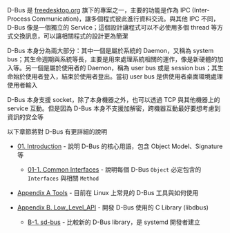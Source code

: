 D-Bus 是 [freedesktop.org](https://www.freedesktop.org/) 旗下的專案之一，主要的功能是作為 IPC (Inter-Process Communication)，讓多個程式彼此進行資料交流。與其他 IPC 不同，D-Bus 像是一個獨立的 Service；這個設計讓程式可以不必使用多個 thread 等方式交換訊息，可以讓相關程式的設計更為簡潔

D-Bus 本身分為兩大部分：其中一個是屬於系統的 Daemon，又稱為 system bus；其生命週期與系統等長，主要是用來處理系統相關的運作，像是新硬體的加入等。另一個是屬於使用者的 Daemon，稱為 user bus 或是 session bus；其生命始於使用者登入，結束於使用者登出。當初 user bus 是供使用者桌面環境處理使用者輸入

D-Bus 本身支援 socket，除了本身機器之外，也可以透過 TCP 與其他機器上的 service 互動。但是因為 D-Bus 本身不支援加解密，跨機器互動最好要想考慮到資訊的安全等

以下章節將對 D-Bus 有更詳細的說明

- [01. Introduction](docs/computer/IPC/D-Bus/Introduction.md) - 說明 D-Bus 的核心用語，包含 Object Model、Signature 等
    - [01-1. Common Interfaces](Common_Interfaces.md) - 說明每個 D-Bus `Object` 必定包含的 `Interfaces` 與相關 `Method`

- [Appendix A Tools](Tools.md) - 目前在 Linux 上常見的 D-Bus 工具與如何使用
- [Appendix B. Low_Level_API](Low_Level_API.md) - 開發 D-Bus 使用的 C Library (libdbus)
    - [B-1. sd-bus](sd-bus.md) - 比較新的 D-Bus library，是 systemd 開發者建立

